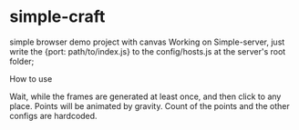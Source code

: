 # simple-craft
simple browser demo project with canvas
Working on Simple-server, just write the {port: path/to/index.js} to the config/hosts.js at the server's root folder;

How to use

Wait, while the frames are generated at least once, and then click to any place. Points will be animated by gravity.
Count of the points and the other configs are hardcoded.
